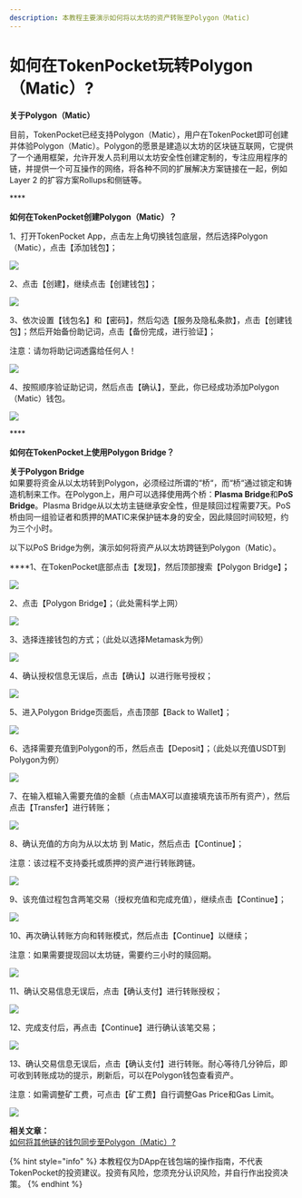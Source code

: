 ```yaml
---
description: 本教程主要演示如何将以太坊的资产转账至Polygon（Matic)
---
```


# 如何在TokenPocket玩转Polygon（Matic）?

**关于Polygon（Matic）**

目前，TokenPocket已经支持Polygon（Matic），用户在TokenPocket即可创建并体验Polygon（Matic）。Polygon的愿景是建造以太坊的区块链互联网，它提供了一个通用框架，允许开发人员利用以太坊安全性创建定制的，专注应用程序的链，并提供一个可互操作的网络，将各种不同的扩展解决方案链接在一起，例如Layer 2 的扩容方案Rollups和侧链等。

\*\*\*\*

**如何在TokenPocket创建Polygon（Matic）？**

1、打开TokenPocket App，点击左上角切换钱包底层，然后选择Polygon （Matic），点击【添加钱包】；

![](.gitbook/assets/matic1.png)

2、点击【创建】，继续点击【创建钱包】；

![](.gitbook/assets/matic2.png)

3、依次设置【钱包名】和【密码】，然后勾选【服务及隐私条款】，点击【创建钱包】；然后开始备份助记词，点击【备份完成，进行验证】；

注意：请勿将助记词透露给任何人！

![](.gitbook/assets/matic3.png)

4、按照顺序验证助记词，然后点击【确认】，至此，你已经成功添加Polygon（Matic）钱包。

![](.gitbook/assets/matic4.png)

\*\*\*\*

**如何在TokenPocket上使用Polygon Bridge？**

**关于Polygon Bridge**  
如果要将资金从以太坊转到Polygon，必须经过所谓的“桥“，而“桥“通过锁定和铸造机制来工作。在Polygon上，用户可以选择使用两个桥：**Plasma Bridge**和**PoS Bridge**。Plasma Bridge从以太坊主链继承安全性，但是赎回过程需要7天。PoS桥由同一组验证者和质押的MATIC来保护链本身的安全，因此赎回时间较短，约为三个小时。

以下以PoS Bridge为例，演示如何将资产从以太坊跨链到Polygon（Matic）。

  
****1、在TokenPocket底部点击【发现】，然后顶部搜索【Polygon Bridge】**；**

![](.gitbook/assets/bridge1.jpg)

2、点击【Polygon Bridge】；（此处需科学上网）

![](.gitbook/assets/bridge2.jpg)

3、选择连接钱包的方式；（此处以选择Metamask为例）

![](.gitbook/assets/br1.jpg)

4、确认授权信息无误后，点击【确认】以进行账号授权；

![](.gitbook/assets/br2.jpg)

5、进入Polygon Bridge页面后，点击顶部【Back to Wallet】；

![](.gitbook/assets/b6.jpg)

6、选择需要充值到Polygon的币，然后点击【Deposit】；（此处以充值USDT到Polygon为例）

![](.gitbook/assets/deposit.jpg)

7、在输入框输入需要充值的金额（点击MAX可以直接填充该币所有资产），然后点击【Transfer】进行转账；

![](.gitbook/assets/br4.jpg)

8、确认充值的方向为从以太坊 到 Matic，然后点击【Continue】；

注意：该过程不支持委托或质押的资产进行转账跨链。

![](.gitbook/assets/br5.jpg)

9、该充值过程包含两笔交易（授权充值和完成充值），继续点击【Continue】；

![](.gitbook/assets/br6.jpg)

10、再次确认转账方向和转账模式，然后点击【Continue】以继续；

注意：如果需要提现回以太坊链，需要约三小时的赎回期。

![](.gitbook/assets/br7.jpg)



11、确认交易信息无误后，点击【确认支付】进行转账授权；

![](.gitbook/assets/br8.jpg)

12、完成支付后，再点击【Continue】进行确认该笔交易；

![](.gitbook/assets/br10.jpg)

13、确认交易信息无误后，点击【确认支付】进行转账。耐心等待几分钟后，即可收到转账成功的提示，刷新后，可以在Polygon钱包查看资产。

注意：如需调整矿工费，可点击【矿工费】自行调整Gas Price和Gas Limit。

![](.gitbook/assets/br11.jpg)



**相关文章：**  
[如何将其他链的钱包同步至Polygon（Matic）?](https://tphelp.gitbook.io/cn/wallet-management/wallet-sync)



{% hint style="info" %}
本教程仅为DApp在钱包端的操作指南，不代表TokenPocket的投资建议。投资有风险，您须充分认识风险，并自行作出投资决策。
{% endhint %}

